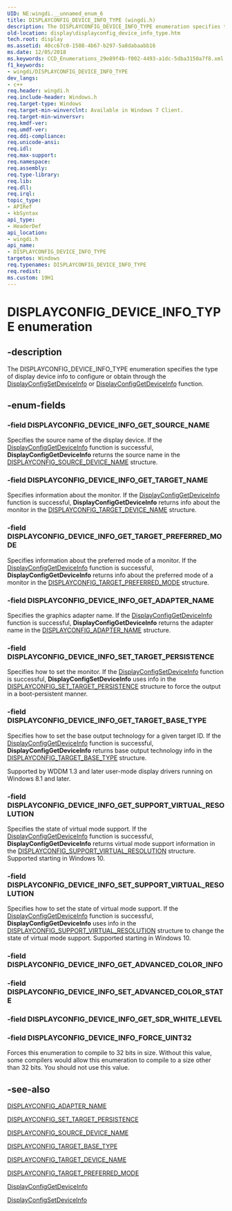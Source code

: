 ```yaml
---
UID: NE:wingdi.__unnamed_enum_6
title: DISPLAYCONFIG_DEVICE_INFO_TYPE (wingdi.h)
description: The DISPLAYCONFIG_DEVICE_INFO_TYPE enumeration specifies the type of display device info to configure or obtain through the DisplayConfigSetDeviceInfo or DisplayConfigGetDeviceInfo function.
old-location: display\displayconfig_device_info_type.htm
tech.root: display
ms.assetid: 40cc67c0-1508-4b67-b297-5a8dabaabb16
ms.date: 12/05/2018
ms.keywords: CCD_Enumerations_29e89f4b-f002-4493-a1dc-5dba3150a7f8.xml, DISPLAYCONFIG_DEVICE_INFO_FORCE_UINT32, DISPLAYCONFIG_DEVICE_INFO_GET_ADAPTER_NAME, DISPLAYCONFIG_DEVICE_INFO_GET_SOURCE_NAME, DISPLAYCONFIG_DEVICE_INFO_GET_SUPPORT_VIRTUAL_RESOLUTION, DISPLAYCONFIG_DEVICE_INFO_GET_TARGET_BASE_TYPE, DISPLAYCONFIG_DEVICE_INFO_GET_TARGET_NAME, DISPLAYCONFIG_DEVICE_INFO_GET_TARGET_PREFERRED_MODE, DISPLAYCONFIG_DEVICE_INFO_SET_SUPPORT_VIRTUAL_RESOLUTION, DISPLAYCONFIG_DEVICE_INFO_SET_TARGET_PERSISTENCE, DISPLAYCONFIG_DEVICE_INFO_TYPE, DISPLAYCONFIG_DEVICE_INFO_TYPE enumeration [Display Devices], display.displayconfig_device_info_type, wingdi/DISPLAYCONFIG_DEVICE_INFO_FORCE_UINT32, wingdi/DISPLAYCONFIG_DEVICE_INFO_GET_ADAPTER_NAME, wingdi/DISPLAYCONFIG_DEVICE_INFO_GET_SOURCE_NAME, wingdi/DISPLAYCONFIG_DEVICE_INFO_GET_SUPPORT_VIRTUAL_RESOLUTION, wingdi/DISPLAYCONFIG_DEVICE_INFO_GET_TARGET_BASE_TYPE, wingdi/DISPLAYCONFIG_DEVICE_INFO_GET_TARGET_NAME, wingdi/DISPLAYCONFIG_DEVICE_INFO_GET_TARGET_PREFERRED_MODE, wingdi/DISPLAYCONFIG_DEVICE_INFO_SET_SUPPORT_VIRTUAL_RESOLUTION, wingdi/DISPLAYCONFIG_DEVICE_INFO_SET_TARGET_PERSISTENCE, wingdi/DISPLAYCONFIG_DEVICE_INFO_TYPE
f1_keywords:
- wingdi/DISPLAYCONFIG_DEVICE_INFO_TYPE
dev_langs:
- c++
req.header: wingdi.h
req.include-header: Windows.h
req.target-type: Windows
req.target-min-winverclnt: Available in Windows 7 Client.
req.target-min-winversvr: 
req.kmdf-ver: 
req.umdf-ver: 
req.ddi-compliance: 
req.unicode-ansi: 
req.idl: 
req.max-support: 
req.namespace: 
req.assembly: 
req.type-library: 
req.lib: 
req.dll: 
req.irql: 
topic_type:
- APIRef
- kbSyntax
api_type:
- HeaderDef
api_location:
- wingdi.h
api_name:
- DISPLAYCONFIG_DEVICE_INFO_TYPE
targetos: Windows
req.typenames: DISPLAYCONFIG_DEVICE_INFO_TYPE
req.redist: 
ms.custom: 19H1
---
```


# DISPLAYCONFIG_DEVICE_INFO_TYPE enumeration


## -description


The DISPLAYCONFIG_DEVICE_INFO_TYPE enumeration specifies the type of display device info to configure or obtain through the <a href="https://docs.microsoft.com/windows/desktop/api/winuser/nf-winuser-displayconfigsetdeviceinfo">DisplayConfigSetDeviceInfo</a> or <a href="https://docs.microsoft.com/windows/desktop/api/winuser/nf-winuser-displayconfiggetdeviceinfo">DisplayConfigGetDeviceInfo</a> function.


## -enum-fields




### -field DISPLAYCONFIG_DEVICE_INFO_GET_SOURCE_NAME

Specifies the source name of the display device. If the <a href="https://docs.microsoft.com/windows/desktop/api/winuser/nf-winuser-displayconfiggetdeviceinfo">DisplayConfigGetDeviceInfo</a> function is successful, <b>DisplayConfigGetDeviceInfo</b> returns the source name in the <a href="https://docs.microsoft.com/windows/desktop/api/wingdi/ns-wingdi-displayconfig_source_device_name">DISPLAYCONFIG_SOURCE_DEVICE_NAME</a> structure.


### -field DISPLAYCONFIG_DEVICE_INFO_GET_TARGET_NAME

Specifies information about the monitor. If the <a href="https://docs.microsoft.com/windows/desktop/api/winuser/nf-winuser-displayconfiggetdeviceinfo">DisplayConfigGetDeviceInfo</a> function is successful, <b>DisplayConfigGetDeviceInfo</b> returns info about the monitor in the <a href="https://docs.microsoft.com/windows/desktop/api/wingdi/ns-wingdi-displayconfig_target_device_name">DISPLAYCONFIG_TARGET_DEVICE_NAME</a> structure.


### -field DISPLAYCONFIG_DEVICE_INFO_GET_TARGET_PREFERRED_MODE

Specifies information about the preferred mode of a monitor. If the <a href="https://docs.microsoft.com/windows/desktop/api/winuser/nf-winuser-displayconfiggetdeviceinfo">DisplayConfigGetDeviceInfo</a> function is successful, <b>DisplayConfigGetDeviceInfo</b> returns info about the preferred mode of a monitor in the <a href="https://docs.microsoft.com/windows/desktop/api/wingdi/ns-wingdi-displayconfig_target_preferred_mode">DISPLAYCONFIG_TARGET_PREFERRED_MODE</a> structure.


### -field DISPLAYCONFIG_DEVICE_INFO_GET_ADAPTER_NAME

Specifies the graphics adapter name. If the <a href="https://docs.microsoft.com/windows/desktop/api/winuser/nf-winuser-displayconfiggetdeviceinfo">DisplayConfigGetDeviceInfo</a> function is successful, <b>DisplayConfigGetDeviceInfo</b> returns the adapter name in the <a href="https://docs.microsoft.com/windows/desktop/api/wingdi/ns-wingdi-displayconfig_adapter_name">DISPLAYCONFIG_ADAPTER_NAME</a> structure.


### -field DISPLAYCONFIG_DEVICE_INFO_SET_TARGET_PERSISTENCE

Specifies how to set the monitor. If the <a href="https://docs.microsoft.com/windows/desktop/api/winuser/nf-winuser-displayconfigsetdeviceinfo">DisplayConfigSetDeviceInfo</a> function is successful, <b>DisplayConfigSetDeviceInfo</b> uses info in the <a href="https://docs.microsoft.com/windows/desktop/api/wingdi/ns-wingdi-displayconfig_set_target_persistence">DISPLAYCONFIG_SET_TARGET_PERSISTENCE</a> structure to force the output in a boot-persistent manner. 


### -field DISPLAYCONFIG_DEVICE_INFO_GET_TARGET_BASE_TYPE

Specifies how to set the base output technology for a given target ID. If the <a href="https://docs.microsoft.com/windows/desktop/api/winuser/nf-winuser-displayconfiggetdeviceinfo">DisplayConfigGetDeviceInfo</a> function is successful, <b>DisplayConfigGetDeviceInfo</b> returns base output technology info in the <a href="https://docs.microsoft.com/windows/desktop/api/wingdi/ns-wingdi-displayconfig_target_base_type">DISPLAYCONFIG_TARGET_BASE_TYPE</a> structure.

Supported by WDDM 1.3 and later user-mode display drivers running on Windows 8.1 and later.


### -field DISPLAYCONFIG_DEVICE_INFO_GET_SUPPORT_VIRTUAL_RESOLUTION

Specifies the state of virtual mode support. If the <a href="https://docs.microsoft.com/windows/desktop/api/winuser/nf-winuser-displayconfiggetdeviceinfo">DisplayConfigGetDeviceInfo</a> function is successful, <b>DisplayConfigGetDeviceInfo</b> returns virtual mode support information in the <a href="https://docs.microsoft.com/windows/desktop/api/wingdi/ns-wingdi-displayconfig_support_virtual_resolution">DISPLAYCONFIG_SUPPORT_VIRTUAL_RESOLUTION</a> structure. Supported starting in Windows 10.


### -field DISPLAYCONFIG_DEVICE_INFO_SET_SUPPORT_VIRTUAL_RESOLUTION

Specifies how to set the state of virtual mode support. If the <a href="https://docs.microsoft.com/windows/desktop/api/winuser/nf-winuser-displayconfigsetdeviceinfo">DisplayConfigGetDeviceInfo</a> function is successful, <b>DisplayConfigGetDeviceInfo</b> uses info in the <a href="https://docs.microsoft.com/windows/desktop/api/wingdi/ns-wingdi-displayconfig_support_virtual_resolution">DISPLAYCONFIG_SUPPORT_VIRTUAL_RESOLUTION</a> structure to change the state of virtual mode support. Supported starting in Windows 10.


### -field DISPLAYCONFIG_DEVICE_INFO_GET_ADVANCED_COLOR_INFO


### -field DISPLAYCONFIG_DEVICE_INFO_SET_ADVANCED_COLOR_STATE


### -field DISPLAYCONFIG_DEVICE_INFO_GET_SDR_WHITE_LEVEL


### -field DISPLAYCONFIG_DEVICE_INFO_FORCE_UINT32

Forces this enumeration to compile to 32 bits in size. Without this value, some compilers would allow this enumeration to compile to a size other than 32 bits. You should not use this value. 


## -see-also




<a href="https://docs.microsoft.com/windows/desktop/api/wingdi/ns-wingdi-displayconfig_adapter_name">DISPLAYCONFIG_ADAPTER_NAME</a>



<a href="https://docs.microsoft.com/windows/desktop/api/wingdi/ns-wingdi-displayconfig_set_target_persistence">DISPLAYCONFIG_SET_TARGET_PERSISTENCE</a>



<a href="https://docs.microsoft.com/windows/desktop/api/wingdi/ns-wingdi-displayconfig_source_device_name">DISPLAYCONFIG_SOURCE_DEVICE_NAME</a>



<a href="https://docs.microsoft.com/windows/desktop/api/wingdi/ns-wingdi-displayconfig_target_base_type">DISPLAYCONFIG_TARGET_BASE_TYPE</a>



<a href="https://docs.microsoft.com/windows/desktop/api/wingdi/ns-wingdi-displayconfig_target_device_name">DISPLAYCONFIG_TARGET_DEVICE_NAME</a>



<a href="https://docs.microsoft.com/windows/desktop/api/wingdi/ns-wingdi-displayconfig_target_preferred_mode">DISPLAYCONFIG_TARGET_PREFERRED_MODE</a>



<a href="https://docs.microsoft.com/windows/desktop/api/winuser/nf-winuser-displayconfiggetdeviceinfo">DisplayConfigGetDeviceInfo</a>



<a href="https://docs.microsoft.com/windows/desktop/api/winuser/nf-winuser-displayconfigsetdeviceinfo">DisplayConfigSetDeviceInfo</a>
 

 

